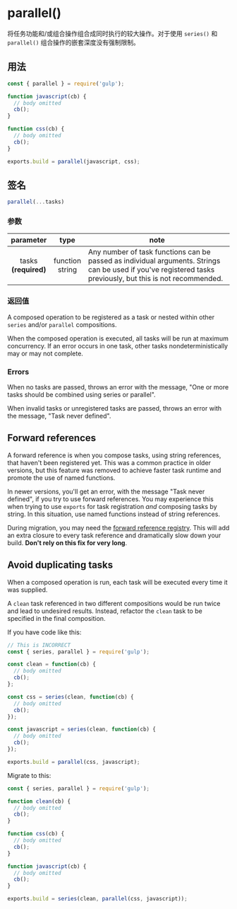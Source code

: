 <!-- front-matter
id: parallel
title: parallel()
hide_title: true
sidebar_label: parallel()
-->

# parallel()

将任务功能和/或组合操作组合成同时执行的较大操作。对于使用 `series()` 和 `parallel()` 组合操作的嵌套深度没有强制限制。

## 用法

```js
const { parallel } = require('gulp');

function javascript(cb) {
  // body omitted
  cb();
}

function css(cb) {
  // body omitted
  cb();
}

exports.build = parallel(javascript, css);
```

## 签名

```js
parallel(...tasks)
```

### 参数

| parameter | type | note |
|:--------------:|:------:|-------|
| tasks<br>**(required)** | function<br>string | Any number of task functions can be passed as individual arguments. Strings can be used if you've registered tasks previously, but this is not recommended. |

### 返回值

A composed operation to be registered as a task or nested within other `series` and/or `parallel` compositions.

When the composed operation is executed, all tasks will be run at maximum concurrency. If an error occurs in one task, other tasks nondeterministically may or may not complete.

### Errors

When no tasks are passed, throws an error with the message, "One or more tasks should be combined using series or parallel".

When invalid tasks or unregistered tasks are passed, throws an error with the message, "Task never defined".

## Forward references

A forward reference is when you compose tasks, using string references, that haven't been registered yet. This was a common practice in older versions, but this feature was removed to achieve faster task runtime and promote the use of named functions.

In newer versions, you'll get an error, with the message "Task never defined", if you try to use forward references. You may experience this when trying to use `exports` for task registration _and_ composing tasks by string. In this situation, use named functions instead of string references.

During migration, you may need the [forward reference registry][undertaker-forward-reference-external]. This will add an extra closure to every task reference and dramatically slow down your build. **Don't rely on this fix for very long**.

## Avoid duplicating tasks

When a composed operation is run, each task will be executed every time it was supplied.

A `clean` task referenced in two different compositions would be run twice and lead to undesired results. Instead, refactor the `clean` task to be specified in the final composition.

If you have code like this:
```js
// This is INCORRECT
const { series, parallel } = require('gulp');

const clean = function(cb) {
  // body omitted
  cb();
};

const css = series(clean, function(cb) {
  // body omitted
  cb();
});

const javascript = series(clean, function(cb) {
  // body omitted
  cb();
});

exports.build = parallel(css, javascript);
```

Migrate to this:
```js
const { series, parallel } = require('gulp');

function clean(cb) {
  // body omitted
  cb();
}

function css(cb) {
  // body omitted
  cb();
}

function javascript(cb) {
  // body omitted
  cb();
}

exports.build = series(clean, parallel(css, javascript));
```

[undertaker-forward-reference-external]: https://github.com/gulpjs/undertaker-forward-reference
